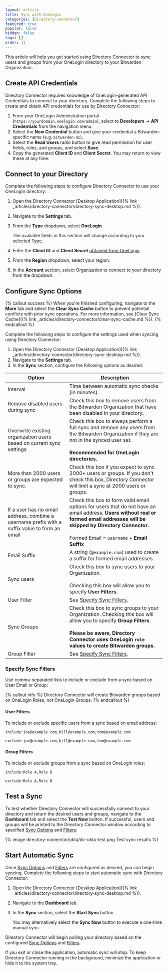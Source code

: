 ```yaml
---
layout: article
title: Sync with OneLogin
categories: [directory-connector]
featured: true
popular: false
hidden: false
tags: []
order: 11
---
```


This article will help you get started using Directory Connector to sync users and groups from your OneLogin directory to your Bitwarden Organization.

## Create API Credentials

Directory Connector requires knowledge of OneLogin-generated API Credentials to connect to your directory. Complete the following steps to create and obtain API credentials for use by Directory Connector:

1. From your OneLogin Administration portal (`https://yourdomain.onelogin.com/admin`), select to **Developers** &rarr; **API Credentials** from the navigation menu.
2. Select the **New Credential** button and give your credential a Bitwarden-specific name (e.g. `bitwarden-dc`).
3. Select the **Read Users** radio button to give read permission for user fields, roles, and groups, and select **Save**.
4. Copy the generated **Client ID** and **Client Secret**. You may return to view these at any time.

## Connect to your Directory

Complete the following steps to configure Directory Connector to use your OneLogin directory:

1. Open the Directory Connector [Desktop Application]({% link _articles/directory-connector/directory-sync-desktop.md %}).
2. Navigate to the **Settings** tab.
3. From the **Type** dropdown, select **OneLogin**.

   The available fields in this section will change according to your selected Type.
4. Enter the **Client ID** and **Client Secret** [obtained from OneLogin](#create-api-credentials).
5. From the **Region** dropdown, select your region.
6. In the **Account** section, select Organization to connect to your directory from the dropdown.

## Configure Sync Options

{% callout success %}
When you're finished configuring, navigate to the **More** tab and select the **Clear Sync Cache** button to prevent potential conflicts with prior sync operations. For more information, see [Clear Sync Cache]({% link _articles/directory-connector/clear-sync-cache.md %}).
{% endcallout %}

Complete the following steps to configure the settings used when syncing using Directory Connector:

1. Open the Directory Connector [Desktop Application]({% link _articles/directory-connector/directory-sync-desktop.md %}).
2. Navigate to the **Settings** tab.
3. In the **Sync** section, configure the following options as desired:

|Option|Description|
|------|-----------|
|Interval|Time between automatic sync checks (in minutes).|
|Remove disabled users during sync|Check this box to remove users from the Bitwarden Organization that have been disabled in your directory.|
|Overwrite existing organization users based on current sync settings|Check this box to always perform a full sync and remove any users from the Bitwarden Organization if they are not in the synced user set.<br><br>**Recommended for OneLogin directories.**|
|More than 2000 users or groups are expected to sync.|Check this box if you expect to sync 2000+ users or groups. If you don't check this box, Directory Connector will limit a sync at 2000 users or groups.|
|If a user has no email address, combine a username prefix with a suffix value to form an email|Check this box to form valid email options for users that do not have an email address. **Users without real or formed email addresses will be skipped by Directory Connector.**<br><br>Formed Email = `username` + **Email Suffix**|
|Email Suffix|A string (`@example.com`) used to create a suffix for formed email addresses.|
|Sync users|Check this box to sync users to your Organization.<br><br>Checking this box will allow you to specify **User Filters**.|
|User Filter|See [Specify Sync Filters](#specify-sync-filters).|
|Sync Groups|Check this box to sync groups to your Organization. Checking this box will allow you to specify **Group Filters**.<br><br>**Please be aware, Directory Connector uses OneLogin `role` values to create Bitwarden groups.**<br>|
|Group Filter|See [Specify Sync Filters](#specify-sync-filters).|

### Specify Sync Filters

Use comma-separated lists to include or exclude from a sync based on User Email or Group:

{% callout info %}
Directory Connector will create Bitwarden groups based on OneLogin Roles, not OneLogin Groups.
{% endcallout %}

#### User Filters

To include or exclude specific users from a sync based on email address:
```
include:joe@example.com,bill@example.com,tom@example.com
```
```
exclude:joe@example.com,bill@example.com,tom@example.com
```

#### Group Filters

To include or exclude groups from a sync based on OneLogin roles:

```
include:Role A,Role B
```
```
exclude:Role A,Role B
```

## Test a Sync

To test whether Directory Connector will successfully connect to your directory and return the desired users and groups, navigate to the **Dashboard** tab and select the **Test Now** button. If successful, users and groups will be printed to the Directory Connector window according to specified [Sync Options](#configure-sync-options) and [Filters](#specify-sync-filters):

{% image directory-connector/okta/dc-okta-test.png Test sync results %}

## Start Automatic Sync

Once [Sync Options](#configure-sync-options) and [Filters](#specify-sync-filters) are configured as desired, you can begin syncing. Complete the following steps to start automatic sync with Directory Connector:

1. Open the Directory Connector [Desktop Application]({% link _articles/directory-connector/directory-sync-desktop.md %}).
2. Navigate to the **Dashboard** tab.
3. In the **Sync** section, select the **Start Sync** button.

   You may alternatively select the **Sync Now** button to execute a one-time manual sync.

Directory Connector will begin polling your directory based on the configured [Sync Options](#configure-sync-options) and [Filters](#specify-sync-filters).

If you exit or close the application, automatic sync will stop. To keep Directory Connector running in the background, minimize the application or hide it to the system tray.

